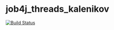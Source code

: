# job4j_threads_kalenikov

[![Build Status](https://travis-ci.org/kalenikov/job4j_threads.svg?branch=master)](https://travis-ci.org/kalenikov/job4j_threads)